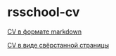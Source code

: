 # rsschool-cv
[CV в формате markdown](https://bulgakovatodays.github.io/rsschool-cv/cv)

[CV в виде свёрстанной страницы](https://bulgakovatodays.github.io/rsschool-cv/)
